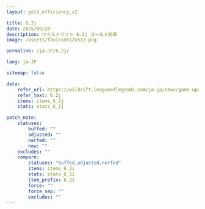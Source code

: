 ```yaml
---
layout: gold_efficiency_v2

title: 6.2j
date: 2025/09/28
description: ワイルドリフト 6.2j ゴールド効率
image: /assets/favicon512x512.png

permalink: /ja-JP/6.2j/

lang: ja-JP

sitemap: false

data:
    refer_url: https://wildrift.leagueoflegends.com/ja-jp/news/game-updates/wild-rift-patch-notes-6-2j/
    refer_text: 6.2j
    items: items_6_2j
    stats: stats_6_2j

patch_note:
    statuses:
        buffed: ""
        adjusted: ""
        nerfed: ""
        new: ""
    excludes: ""
    compare:
        statuses: "buffed,adjusted,nerfed"
        items: items_6_2i
        stats: stats_6_2i
        item_prefix: 6.2i
        force: ""
        force_sep: ""
        excludes: ""
---
```

